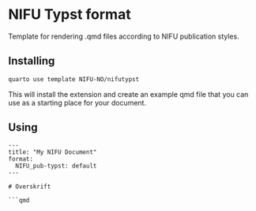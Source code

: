 # NIFU Typst format

Template for rendering .qmd files according to NIFU publication styles.

## Installing

```bash
quarto use template NIFU-NO/nifutypst
```
This will install the extension and create an example qmd file that you can use as a starting place for your document.

## Using


```qmd
---
title: "My NIFU Document"
format:
  NIFU_pub-typst: default
---

# Overskrift

```qmd